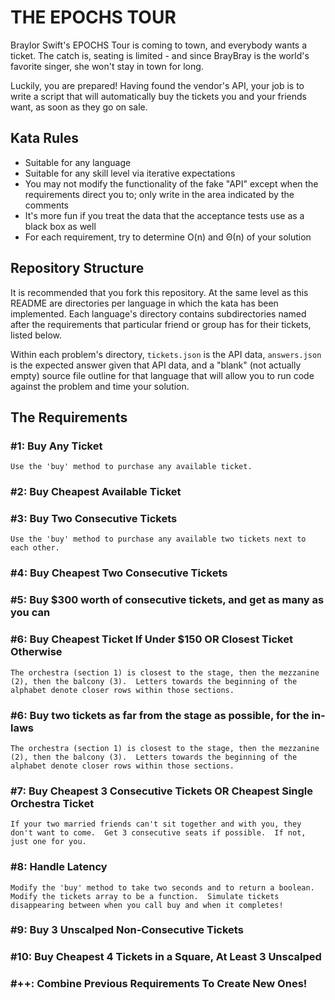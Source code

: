 # THE EPOCHS TOUR

Braylor Swift's EPOCHS Tour is coming to town, and everybody wants a ticket.  The catch is, seating is limited - and since BrayBray is the world's favorite singer, she won't stay in town for long.

Luckily, you are prepared!  Having found the vendor's API, your job is to write a script that will automatically buy the tickets you and your friends want, as soon as they go on sale.

## Kata Rules

* Suitable for any language
* Suitable for any skill level via iterative expectations
* You may not modify the functionality of the fake "API" except when the requirements direct you to; only write in the area indicated by the comments
* It's more fun if you treat the data that the acceptance tests use as a black box as well
* For each requirement, try to determine O(n) and Θ(n) of your solution

## Repository Structure
It is recommended that you fork this repository.  At the same level as this README are directories per language in which the kata has been implemented.  Each language's directory contains subdirectories named after the requirements that particular friend or group has for their tickets, listed below.

Within each problem's directory, `tickets.json` is the API data, `answers.json` is the expected answer given that API data, and a "blank" (not actually empty) source file outline for that language that will allow you to run code against the problem and time your solution.

## The Requirements

### \#1: Buy Any Ticket
	Use the 'buy' method to purchase any available ticket.

### \#2: Buy Cheapest Available Ticket

### \#3: Buy Two Consecutive Tickets
	Use the 'buy' method to purchase any available two tickets next to each other.

### \#4: Buy Cheapest Two Consecutive Tickets

### \#5: Buy $300 worth of consecutive tickets, and get as many as you can

### \#6: Buy Cheapest Ticket If Under $150 OR Closest Ticket Otherwise
	The orchestra (section 1) is closest to the stage, then the mezzanine (2), then the balcony (3).  Letters towards the beginning of the alphabet denote closer rows within those sections.

### \#6: Buy two tickets as far from the stage as possible, for the in-laws
	The orchestra (section 1) is closest to the stage, then the mezzanine (2), then the balcony (3).  Letters towards the beginning of the alphabet denote closer rows within those sections.

### \#7: Buy Cheapest 3 Consecutive Tickets OR Cheapest Single Orchestra Ticket
	If your two married friends can't sit together and with you, they don't want to come.  Get 3 consecutive seats if possible.  If not, just one for you.

### \#8: Handle Latency
	Modify the 'buy' method to take two seconds and to return a boolean.  Modify the tickets array to be a function.  Simulate tickets disappearing between when you call buy and when it completes!

### \#9: Buy 3 Unscalped Non-Consecutive Tickets

### \#10: Buy Cheapest 4 Tickets in a Square, At Least 3 Unscalped

### \#++: Combine Previous Requirements To Create New Ones!
